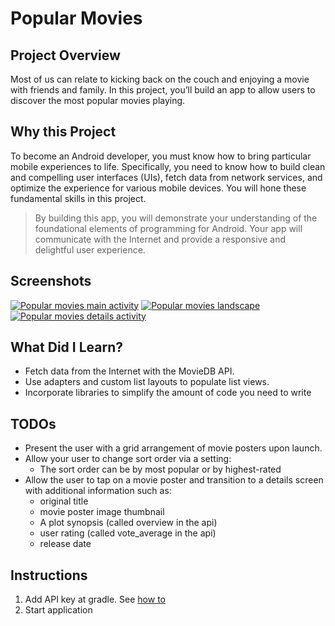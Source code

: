 ﻿# Popular Movies

## Project Overview
Most of us can relate to kicking back on the couch and enjoying a movie with friends and family. In this project, you’ll build an app to allow users to discover the most popular movies playing. 

## Why this Project
To become an Android developer, you must know how to bring particular mobile experiences to life. Specifically, you need to know how to build clean and compelling user interfaces (UIs), fetch data from network services, and optimize the experience for various mobile devices. You will hone these fundamental skills in this project.
> By building this app, you will demonstrate your understanding of the foundational elements of programming for Android. Your app will communicate with the Internet and provide a responsive and delightful user experience.

## Screenshots
[![Popular movies main activity](https://thumb.ibb.co/m8Ow8H/Screenshot_1519678001.png)](https://ibb.co/m8Ow8H)
[![Popular movies landscape](https://thumb.ibb.co/bRmSiH/Screenshot_1519750694.png)](https://ibb.co/bRmSiH)
[![Popular movies details activity](https://thumb.ibb.co/gqUshc/Screenshot_1519678043.png)](https://ibb.co/gqUshc)

## What Did I Learn?
- Fetch data from the Internet with the MovieDB API.
- Use adapters and custom list layouts to populate list views.
- Incorporate libraries to simplify the amount of code you need to write

## TODOs
* Present the user with a grid arrangement of movie posters upon launch.
* Allow your user to change sort order via a setting:
  * The sort order can be by most popular or by highest-rated
* Allow the user to tap on a movie poster and transition to a details screen with additional information such as:
  * original title
  * movie poster image thumbnail
  * A plot synopsis (called overview in the api)
  * user rating (called vote_average in the api)
  * release date

## Instructions
1. Add API key at gradle. See [how to](https://technobells.com/best-way-to-store-your-api-keys-for-your-android-studio-project-e4b5e8bb7d23)
2. Start application



 
